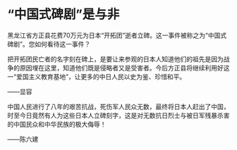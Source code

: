 # “中国式碑剧”是与非

黑龙江省方正县花费70万元为日本“开拓团”逝者立碑。这一事件被称之为“中国式碑剧”。您如何看待这一事件？ 

把开拓团民亡者的名字刻在碑上，是要让来参观的日本人知道他们的祖先是因为战争的原因埋在这里，知道他们既是侵略者又是受害者。今后方正县将继续利用好这一“爱国主义教育基地”，让更多的中日人民以史为鉴、珍惜和平。 

——显容 

中国人民进行了八年的艰苦抗战，死伤军人民众无数，最终将日本人赶出了中国，时至今日竟然有人为这些日本人立碑刻字，这是对无数抗日烈士与被日军残暴杀害的中国民众和中华民族的极大侮辱！ 

——陈六建